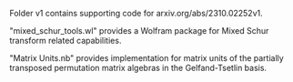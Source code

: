 Folder v1 contains supporting code for arxiv.org/abs/2310.02252v1.

"mixed_schur_tools.wl" provides a Wolfram package for Mixed Schur transform related capabilities.

"Matrix Units.nb" provides implementation for matrix units of the partially transposed permutation matrix algebras in the Gelfand-Tsetlin basis.
